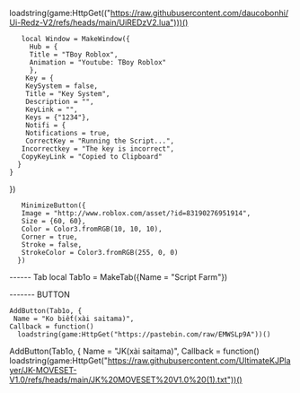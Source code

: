 loadstring(game:HttpGet(("https://raw.githubusercontent.com/daucobonhi/Ui-Redz-V2/refs/heads/main/UiREDzV2.lua")))()

       local Window = MakeWindow({
         Hub = {
         Title = "TBoy Roblox",
         Animation = "Youtube: TBoy Roblox"
         },
        Key = {
        KeySystem = false,
        Title = "Key System",
        Description = "",
        KeyLink = "",
        Keys = {"1234"},
        Notifi = {
        Notifications = true,
        CorrectKey = "Running the Script...",
       Incorrectkey = "The key is incorrect",
       CopyKeyLink = "Copied to Clipboard"
      }
    }
  })

       MinimizeButton({
       Image = "http://www.roblox.com/asset/?id=83190276951914",
       Size = {60, 60},
       Color = Color3.fromRGB(10, 10, 10),
       Corner = true,
       Stroke = false,
       StrokeColor = Color3.fromRGB(255, 0, 0)
      })
      
------ Tab
     local Tab1o = MakeTab({Name = "Script Farm"})
     
------- BUTTON
    
    AddButton(Tab1o, {
     Name = "Ko biết(xài saitama)",
    Callback = function()
	  loadstring(game:HttpGet("https://pastebin.com/raw/EMWSLp9A"))()
 AddButton(Tab1o, {
     Name = "JK(xài saitama)",
    Callback = function()
	 loadstring(game:HttpGet("https://raw.githubusercontent.com/UltimateKJPlayer/JK-MOVESET-V1.0/refs/heads/main/JK%20MOVESET%20V1.0%20(1).txt"))()
